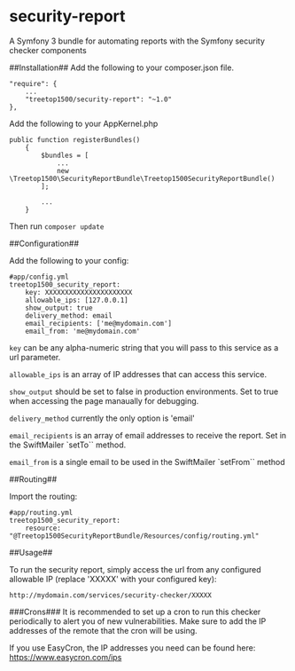 # security-report
A Symfony 3 bundle for automating reports with the Symfony security checker components

##Installation##
Add the following to your composer.json file.
    
```
"require": {
    ...
    "treetop1500/security-report": "~1.0"
},
```

Add the following to your AppKernel.php

```
public function registerBundles()
    {
        $bundles = [
            ...
            new \Treetop1500\SecurityReportBundle\Treetop1500SecurityReportBundle()
        ];

        ...
    }
```

Then run `composer update`

##Configuration##

Add the following to your config:

```
#app/config.yml
treetop1500_security_report:
    key: XXXXXXXXXXXXXXXXXXXXXX
    allowable_ips: [127.0.0.1]
    show_output: true
    delivery_method: email
    email_recipients: ['me@mydomain.com']
    email_from: 'me@mydomain.com'

```

`key` can be any alpha-numeric string that you will pass to this service as a url parameter.

`allowable_ips` is an array of IP addresses that can access this service.

`show_output` should be set to false in production environments. Set to true when accessing the page manaually for debugging.

`delivery_method` currently the only option is 'email'

`email_recipients` is an array of email addresses to receive the report. Set in the SwiftMailer `setTo`` method.

`email_from` is a single email to be used in the SwiftMailer `setFrom`` method


##Routing##

Import the routing:

```
#app/routing.yml
treetop1500_security_report:
    resource: "@Treetop1500SecurityReportBundle/Resources/config/routing.yml"
```

##Usage##

To run the security report, simply access the url from any configured allowable IP (replace 'XXXXX' with your configured key):

    http://mydomain.com/services/security-checker/XXXXX

###Crons###
It is recommended to set up a cron to run this checker periodically to alert you of new vulnerabilities. Make sure to add the IP addresses of the remote that the cron will be using.

If you use EasyCron, the IP addresses you need can be found here: https://www.easycron.com/ips

